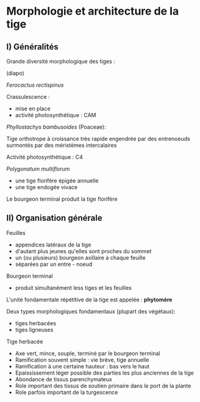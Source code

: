 # Morphologie et architecture de la tige

## I) Généralités

Grande diversité morphologique des tiges : 

(diapo)

*Ferocactus rectispinus*

Crassulescence :

* mise en place 
* activité photosynthétique : CAM

*Phyllostachys bambusoides* (Poaceae):

Tige orthotrope à croissance très rapide engendrée par des entrenoeuds surmontés par des méristèmes intercalaires

Activité photosynthétique : C4

*Polygonatum multiflorum*

* une tige florifère épigée annuelle
* une tige endogée vivace 

Le bourgeon terminal produit la tige florifère

## II) Organisation générale

Feuilles

* appendices latéraux de la tige
* d'autant plus jeunes qu'elles sont proches du sommet
* un (ou plusieurs) bourgeon axillaire à chaque feuille 
* séparées par un entre - noeud

Bourgeon terminal

* produit simultanément less tiges et les feuilles

L'unité fondamentale répétitive de la tige est appelée : **phytomère**

Deux types morphologiques fondamentaux (plupart des végétaux):

* tiges herbacées
* tiges ligneuses

Tige herbacée

* Axe vert, mince, souple, terminé par le bourgeon terminal
* Ramification souvent simple : vie brève, tige annuelle
* Ramification à une certaine hauteur : bas vers le haut
* Epaississement léger possible des parties les plus anciennes de la tige
* Abondance de tissus parenchymateux
* Role important des tissus de soutien primaire dans le port de la plante
* Role parfois important de la turgescence



